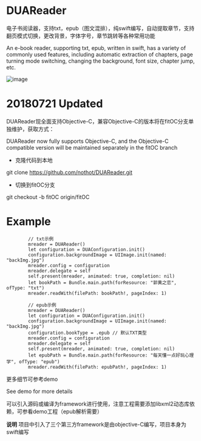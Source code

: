 # DUAReader
电子书阅读器，支持txt，epub（图文混排），纯swift编写，自动提取章节，支持翻页模式切换，更改背景，字体字号，章节跳转等各种常用功能

An e-book reader, supporting txt, epub, written in swift, has a variety of commonly used features, including automatic extraction of chapters, page turning mode switching, changing the background, font size, chapter jump, etc.

![image](https://github.com/nothot/DUAReader/blob/master/reader.gif)

# 20180721 Updated
DUAReader现全面支持Objective-C，兼容Objective-C的版本将在fitOC分支单独维护，获取方式：

DUAReader now fully supports Objective-C, and the Objective-C compatible version will be maintained separately in the fitOC branch

- 克隆代码到本地

git clone https://github.com/nothot/DUAReader.git

- 切换到fitOC分支

git checkout -b fitOC origin/fitOC

# Example
```
        // txt示例
        mreader = DUAReader()
        let configuration = DUAConfiguration.init()
        configuration.backgroundImage = UIImage.init(named: "backImg.jpg")
        mreader.config = configuration
        mreader.delegate = self
        self.present(mreader, animated: true, completion: nil)
        let bookPath = Bundle.main.path(forResource: "郭黄之恋", ofType: "txt")
        mreader.readWith(filePath: bookPath!, pageIndex: 1)
```
```
        // epub示例
        mreader = DUAReader()
        let configuration = DUAConfiguration.init()
        configuration.backgroundImage = UIImage.init(named: "backImg.jpg")
        configuration.bookType = .epub // 默认TXT类型
        mreader.config = configuration
        mreader.delegate = self
        self.present(mreader, animated: true, completion: nil)
        let epubPath = Bundle.main.path(forResource: "每天懂一点好玩心理学", ofType: "epub")
        mreader.readWith(filePath: epubPath!, pageIndex: 1)
```
更多细节可参考demo

See demo for more details

可以引入源码或编译为framework进行使用，注意工程需要添加libxml2动态库依赖，可参看demo工程（epub解析需要）

**说明**
项目中引入了三个第三方framework是由objective-C编写，项目本身为swift编写
